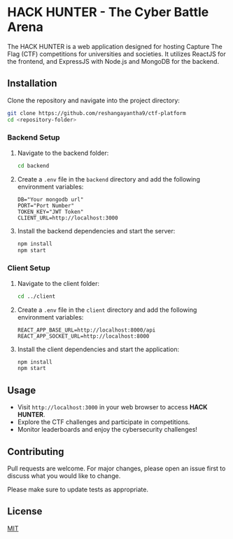 
# HACK HUNTER - The Cyber Battle Arena

The HACK HUNTER is a web application designed for hosting Capture The Flag (CTF) competitions for universities and societies. It utilizes ReactJS for the frontend, and ExpressJS with Node.js and MongoDB for the backend.

## Installation

Clone the repository and navigate into the project directory:

```bash
git clone https://github.com/reshangayantha9/ctf-platform
cd <repository-folder>
```

### Backend Setup

1. Navigate to the backend folder:

    ```bash
    cd backend
    ```

2. Create a `.env` file in the `backend` directory and add the following environment variables:

    ```plaintext
    DB="Your mongodb url"
    PORT="Port Number"
    TOKEN_KEY="JWT Token"
    CLIENT_URL=http://localhost:3000
    ```

3. Install the backend dependencies and start the server:

    ```bash
    npm install
    npm start
    ```

### Client Setup

1. Navigate to the client folder:

    ```bash
    cd ../client
    ```

2. Create a `.env` file in the `client` directory and add the following environment variables:

    ```plaintext
    REACT_APP_BASE_URL=http://localhost:8000/api
    REACT_APP_SOCKET_URL=http://localhost:8000
    ```

3. Install the client dependencies and start the application:

    ```bash
    npm install
    npm start
    ```

## Usage

- Visit `http://localhost:3000` in your web browser to access **HACK HUNTER**.
- Explore the CTF challenges and participate in competitions.
- Monitor leaderboards and enjoy the cybersecurity challenges!

## Contributing

Pull requests are welcome. For major changes, please open an issue first to discuss what you would like to change.

Please make sure to update tests as appropriate.

## License

[MIT](https://choosealicense.com/licenses/mit/)
